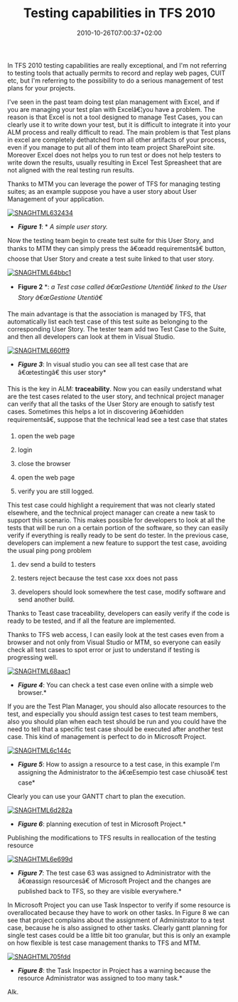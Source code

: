 ﻿---
title: "Testing capabilities in TFS 2010"
description: ""
date: 2010-10-26T07:00:37+02:00
draft: false
tags: [Microsoft Test Manager,Testing]
categories: [Testing]
---
In TFS 2010 testing capabilities are really exceptional, and I'm not referring to testing tools that actually permits to record and replay web pages, CUIT etc, but I'm referring to the possibility to do a serious management of test plans for your projects.

I've seen in the past team doing test plan management with Excel, and if you are managing your test plan with Excelâ€¦you have a problem. The reason is that Excel is not a tool designed to manage Test Cases, you can clearly use it to write down your test, but it is difficult to integrate it into your ALM process and really difficult to read. The main problem is that Test plans in excel are completely dethatched from all other artifacts of your process, even if you manage to put all of them into team project SharePoint site. Moreover Excel does not helps you to run test or does not help testers to write down the results, usually resulting in Excel Test Spreasheet that are not aligned with the real testing run results.

Thanks to MTM you can leverage the power of TFS for managing testing suites; as an example suppose you have a user story about User Management of your application.

[![SNAGHTML632434](https://www.codewrecks.com/blog/wp-content/uploads/2010/10/SNAGHTML632434_thumb.png "SNAGHTML632434")](https://www.codewrecks.com/blog/wp-content/uploads/2010/10/SNAGHTML632434.png)

* ***Figure 1***: * *A simple user story.*

Now the testing team begin to create test suite for this User Story, and thanks to MTM they can simply press the â€œadd requirementsâ€ button, choose that User Story and create a test suite linked to that user story.

[![SNAGHTML64bbc1](https://www.codewrecks.com/blog/wp-content/uploads/2010/10/SNAGHTML64bbc1_thumb.png "SNAGHTML64bbc1")](https://www.codewrecks.com/blog/wp-content/uploads/2010/10/SNAGHTML64bbc1.png)

* **Figure 2** *: *a Test case called â€œGestione Utentiâ€ linked to the User Story â€œGestione Utentiâ€*

The main advantage is that the association is managed by TFS, that automatically list each test case of this test suite as belonging to the corresponding User Story. The tester team add two Test Case to the Suite, and then all developers can look at them in Visual Studio.

[![SNAGHTML660ff9](https://www.codewrecks.com/blog/wp-content/uploads/2010/10/SNAGHTML660ff9_thumb.png "SNAGHTML660ff9")](https://www.codewrecks.com/blog/wp-content/uploads/2010/10/SNAGHTML660ff9.png)

* ***Figure 3***: In visual studio you can see all test case that are â€œtestingâ€ this user story*

This is the key in ALM:  **traceability**. Now you can easily understand what are the test cases related to the user story, and technical project manager can verify that all the tasks of the User Story are enough to satisfy test cases. Sometimes this helps a lot in discovering â€œhidden requirementsâ€, suppose that the technical lead see a test case that states

1) open the web page

2) login

3) close the browser

4) open the web page

5) verify you are still logged.

This test case could highlight a requirement that was not clearly stated elsewhere, and the technical project manager can create a new task to support this scenario. This makes possible for developers to look at all the tests that will be run on a certain portion of the software, so they can easily verify if everything is really ready to be sent do tester. In the previous case, developers can implement a new feature to support the test case, avoiding the usual ping pong problem

1) dev send a build to testers

2) testers reject because the test case xxx does not pass

3) developers should look somewhere the test case, modify software and send another build.

Thanks to Teast case traceability, developers can easily verify if the code is ready to be tested, and if all the feature are implemented.

Thanks to TFS web access, I can easily look at the test cases even from a browser and not only from Visual Studio or MTM, so everyone can easily check all test cases to spot error or just to understand if testing is progressing well.

[![SNAGHTML68aac1](https://www.codewrecks.com/blog/wp-content/uploads/2010/10/SNAGHTML68aac1_thumb.png "SNAGHTML68aac1")](https://www.codewrecks.com/blog/wp-content/uploads/2010/10/SNAGHTML68aac1.png)

* ***Figure 4***: You can check a test case even online with a simple web browser.*

If you are the Test Plan Manager, you should also allocate resources to the test, and especially you should assign test cases to test team members, also you should plan when each test should be run and you could have the need to tell that a specific test case should be executed after another test case. This kind of management is perfect to do in Microsoft Project.

[![SNAGHTML6c144c](https://www.codewrecks.com/blog/wp-content/uploads/2010/10/SNAGHTML6c144c_thumb.png "SNAGHTML6c144c")](https://www.codewrecks.com/blog/wp-content/uploads/2010/10/SNAGHTML6c144c.png)

* ***Figure 5***: How to assign a resource to a test case, in this example I'm assigning the Administrator to the â€œEsempio test case chiusoâ€ test case*

Clearly you can use your GANTT chart to plan the execution.

[![SNAGHTML6d282a](https://www.codewrecks.com/blog/wp-content/uploads/2010/10/SNAGHTML6d282a_thumb.png "SNAGHTML6d282a")](https://www.codewrecks.com/blog/wp-content/uploads/2010/10/SNAGHTML6d282a.png)

* ***Figure 6***: planning execution of test in Microsoft Project.*

Publishing the modifications to TFS results in reallocation of the testing resource

[![SNAGHTML6e699d](https://www.codewrecks.com/blog/wp-content/uploads/2010/10/SNAGHTML6e699d_thumb.png "SNAGHTML6e699d")](https://www.codewrecks.com/blog/wp-content/uploads/2010/10/SNAGHTML6e699d.png)

* ***Figure 7***: The test case 63 was assigned to Administrator with the â€œassign resourcesâ€ of Microsoft Project and the changes are published back to TFS, so they are visible everywhere.*

In Microsoft Project you can use Task Inspector to verify if some resource is overallocated because they have to work on other tasks. In Figure 8 we can see that project complains about the assignment of Administrator to a test case, because he is also assigned to other tasks. Clearly gantt planning for single test cases could be a little bit too granular, but this is only an example on how flexible is test case management thanks to TFS and MTM.

[![SNAGHTML705fdd](https://www.codewrecks.com/blog/wp-content/uploads/2010/10/SNAGHTML705fdd_thumb.png "SNAGHTML705fdd")](https://www.codewrecks.com/blog/wp-content/uploads/2010/10/SNAGHTML705fdd.png)

* ***Figure 8***: the Task Inspector in Project has a warning because the resource Administrator was assigned to too many task.*

Alk.
